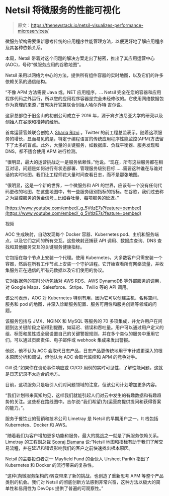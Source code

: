 # Netsil 将微服务的性能可视化

> 原文：<https://thenewstack.io/netsil-visualizes-performance-microservices/>

微服务架构需要重新思考传统的应用程序性能管理方法，以便更好地了解应用程序及其各种依赖关系。

本周，Netsil 带着对这个问题的解决方案走出了秘密，推出了其应用运营中心(AOC)，号称“微服务应用的谷歌地图”。

Netsil 采用以网络为中心的方法，提供所有组件容器的实时地图，以及它们的许多依赖关系的通信结构。

“不像 APM 方法需要 Java 或。NET 应用程序，… Netsil 完全在您的容器和应用程序代码之外运行，所以您的应用程序容器是完全未经修改的。它使用网络数据包作为真理的来源，”首席执行官兼联合创始人哈尔乔特·吉尔说。

这家总部位于旧金山的初创公司成立于 2016 年，源于宾夕法尼亚大学的研究以及创始人在谷歌和推特的经历。

首席运营官兼联合创始人 [Shariq Rizvi](https://www.linkedin.com/in/shariqrizvi/) 。Twitter 的前工程总监表示，随着这项服务的增长，显而易见的是，特定于编程语言的传统应用程序性能监控(APM)方法留下了太多的盲点。此外，大量的关键服务，如数据库、负载平衡器、服务发现和 DNS，都不适合使用 APM 进行检测。

“很明显，最大的运营挑战之一是服务依赖性，”他说。“现在，所有这些服务都在相互对话，问题是如何进行有状态部署、管理服务级别目标……需要这种谁在与谁对话的实时地图。我们让工程师花大量时间查看日志，而不是那张地图。

“很明显，这是一个新的世界，一个微服务和 API 的世界，应该有一个没有任何代码更改的地图，在这些地图中，有一些服务级别指标的指标。在谷歌，我们过去称之为监控服务的[黄金信号](https://landing.google.com/sre/book/chapters/monitoring-distributed-systems.html#xref_monitoring_golden-signals)…比如吞吐量、每项服务的延迟。”

[https://www.youtube.com/embed/_g_5VtlzE7s?feature=oembed](https://www.youtube.com/embed/_g_5VtlzE7s?feature=oembed)

视频

AOC 生成映射，自动发现每个 Docker 容器、Kubernetes pod、主机和服务端点，以及它们之间的所有交互。这些映射还捕获 API 调用、数据库查询、DNS 查找和其他服务交互的关键服务健康指标。

它包括在每个节点上安装一个代理。使用 Kubernetes，大多数客户只需安装一个容器，然后在所有工作节点上安装一个守护进程。它开始查看所有网络流量，并收集服务正在通信的所有元数据以及它们使用的协议。

它对数据包的实时分析包括对 AWS RDS、AWS DynamoDB 等外部服务的调用，对 Google Maps、Salesforce、Stripe、Twilio 等的 API 调用。

该公司表示，AOC 对 Kubernetes 特别有用，因为它可以创建主机、名称空间、服务和 pod 的地图，并深入诊断服务配置、服务可用性和服务创建等领域的问题。

该服务包括与 JMX、NGINX 和 MySQL 等服务的 70 多项集成，并允许用户在问题到达关键阶段之前得到提醒，如延迟、错误和吞吐量。用户可以通过用户定义的组、标签和属性或全局设置自己的关键警报规则，并在多个类似的服务中重用它们。可以通过页面责任、电子邮件或 webhook 集成来发出警报。

他说，他不认为 AOC 会取代日志产品，日志产品更传统地用于审计或更深入的根本原因分析和调试，但他认为 AOC 会取代监控和 APM 的竞争对手。

Gill 说:“如果你在谈论事件响应或 CI/CD 用例的实时可见性，了解性能问题，这就是日志记录不太适合的地方。

目前，这项服务只是吸引人们对问题领域的注意，但该公司计划增加更多内容。

“我们计划带来真知灼见，这样我们就能引起人们对云中发生的有趣数据和有趣趋势的关注。这些都在路线图中。吉尔说:“我们希望(为)运营商提供提问和获得答案的能力。”。

服务于餐饮业的营销和技术公司 Limetray 是 Netsil 的早期用户之一。It 栈包括 Kubernetes、Docker 和 AWS。

“随着我们为客户增加更多功能和服务，最大的挑战之一就是了解服务依赖关系。Limetray 的工程副总裁 [Sooraj Elamana](https://www.linkedin.com/in/sooraje/?ppe=1) 说:“Netsil 地图和指标有助于我们了解交易流程，并在延迟和错误影响我们的客户之前快速找出根本原因。

Netsil 的主要投资者之一 Mayfield Fund 的合伙人 Ursheet Parikh 指出了 Kubernetes 和 Docker 的流行带来的复杂性。

“这种(向微服务架构的)转变带来了新的挑战，也创造了重新思考 APM 等整个产品类别的机会。我们对 Netsil 的彻底创新方法感到非常兴奋，这种方法以极大的简单性和易用性为 DevOps 提供了普遍的可观察性。”

<svg xmlns:xlink="http://www.w3.org/1999/xlink" viewBox="0 0 68 31" version="1.1"><title>Group</title> <desc>Created with Sketch.</desc></svg>